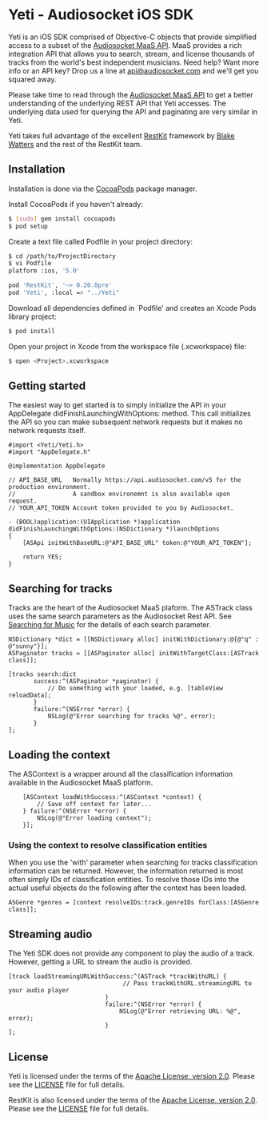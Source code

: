 # Yeti - Audiosocket iOS SDK

Yeti is an iOS SDK comprised of Objective-C objects that provide simplified access to a
subset of the [Audiosocket MaaS API](http://http://develop.audiosocket.com/).
MaaS provides a rich integration API that allows you to search, stream, and license
thousands of tracks from the world's best
independent musicians. Need help? Want more info or an API key?
Drop us a line at api@audiosocket.com and we'll get you squared away.

Please take time to read through the [Audiosocket MaaS API](http://http://develop.audiosocket.com/) to get
a better understanding of the underlying REST API that Yeti accesses.
The underlying data used for querying the API and paginating are very similar in Yeti.

Yeti takes full advantage of the excellent [RestKit](https://github.com/RestKit/RestKit)
framework  by [Blake Watters](http://twitter.com/blakewatters) and the rest of the RestKit team.

## Installation

Installation is done via the [CocoaPods](http://cocoapods.org/) package manager.

Install CocoaPods if you haven't already:

``` bash
$ [sudo] gem install cocoapods
$ pod setup
```

Create a text file called Podfile in your project directory:

``` bash
$ cd /path/to/ProjectDirectory
$ vi Podfile
platform :ios, '5.0'

pod 'RestKit', '~> 0.20.0pre'
pod 'Yeti', :local => "../Yeti"
```

Download all dependencies defined in `Podfile' and creates an Xcode Pods library project:

``` bash
$ pod install
```

Open your project in Xcode from the workspace file (.xcworkspace) file:

``` bash
$ open <Project>.xcworkspace
```

## Getting started

The easiest way to get started is to simply initialize the API in your
AppDelegate didFinishLaunchingWithOptions: method. This call initializes the API
so you can make subsequent network requests but it makes no network requests itself.

```
#import <Yeti/Yeti.h>
#import "AppDelegate.h"

@implementation AppDelegate

// API_BASE_URL   Normally https://api.audiosocket.com/v5 for the production environment.
//                A sandbox environemnt is also available upon request.
// YOUR_API_TOKEN Account token provided to you by Audiosocket.

- (BOOL)application:(UIApplication *)application didFinishLaunchingWithOptions:(NSDictionary *)launchOptions
{
    [ASApi initWithBaseURL:@"API_BASE_URL" token:@"YOUR_API_TOKEN"];

    return YES;
}
```

## Searching for tracks

Tracks are the heart of the Audiosocket MaaS plaform. The ASTrack class uses the same search parameters
as the Audiosocket Rest API. See [Searching for Music](http://develop.audiosocket.com/v5-api#searching)
for the details of each search parameter.

```
NSDictionary *dict = [[NSDictionary alloc] initWithDictionary:@{@"q" : @"sunny"}];
ASPaginator tracks = [[ASPaginator alloc] initWithTargetClass:[ASTrack class]];

[tracks search:dict
       success:^(ASPaginator *paginator) {
           // Do something with your loaded, e.g. [tableView reloadData];
       }
       failure:^(NSError *error) {
           NSLog(@"Error searching for tracks %@", error);
       }
];
```

## Loading the context

The ASContext is a wrapper around all the classification information available in the Audiosocket MaaS platform.

```
    [ASContext loadWithSuccess:^(ASContext *context) {
        // Save off context for later...
    } failure:^(NSError *error) {
        NSLog(@"Error loading context");
    }];

```

### Using the context to resolve classification entities

When you use the 'with' parameter when searching for tracks classification
information can be returned. However, the information returned is most
often simply IDs of classification entities. To resolve those IDs into
the actual useful objects do the following after the context has been loaded.

```
ASGenre *genres = [context resolveIDs:track.genreIDs forClass:[ASGenre class]];
```

## Streaming audio

The Yeti SDK does not provide any component to play the audio of a track. However,
getting a URL to stream the audio is provided.

```
[track loadStreamingURLWithSuccess:^(ASTrack *trackWithURL) {
                                // Pass trackWithURL.streamingURL to your audio player
                           }
                           failure:^(NSError *error) {
                               NSLog(@"Error retrieving URL: %@", error);
                           }
];
```

## License

Yeti is licensed under the terms of the [Apache License, version 2.0](http://www.apache.org/licenses/LICENSE-2.0.html).
Please see the [LICENSE](https://github.com/Yeti/Yeti/blob/master/LICENSE) file for full details.

RestKit is also licensed under the terms of the [Apache License, version 2.0](http://www.apache.org/licenses/LICENSE-2.0.html).
Please see the [LICENSE](https://github.com/RestKit/RestKit/blob/master/LICENSE) file for full details.
